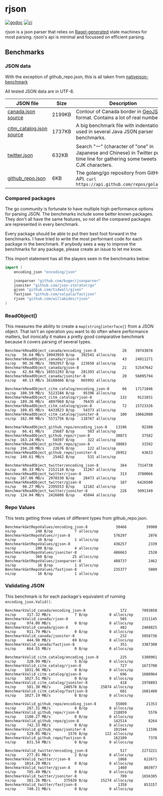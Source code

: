 # rjson

[![godoc](https://pkg.go.dev/badge/github.com/willabides/rjson.svg)](https://pkg.go.dev/github.com/willabides/rjson)
[![ci](https://github.com/WillAbides/rjson/workflows/ci/badge.svg?branch=main&event=push)](https://github.com/WillAbides/rjson/actions?query=workflow%3Aci+branch%3Amain+event%3Apush)

rjson is a json parser that relies on [Ragel-generated](http://www.colm.net/open-source/ragel/) state machines for most
parsing. rjson's api is minimal and focussed on efficient parsing.

## Benchmarks

### JSON data

With the exception of github_repo.json, this is all taken
from [nativejson-benchmark](https://github.com/miloyip/nativejson-benchmark)

All tested JSON data are in UTF-8.

JSON file   | Size | Description
------------|------|-----------------------
[canada.json](testdata/benchmark_data/canada.json) [source](https://github.com/mloskot/json_benchmark/blob/master/data/canada.json) | 2199KB | Contour of Canada border in [GeoJSON](http://geojson.org/) format. Contains a lot of real numbers.
[citm_catalog.json](testdata/benchmark_data/citm_catalog.json) [source](https://github.com/RichardHightower/json-parsers-benchmark/blob/master/data/citm_catalog.json) | 1737KB | A big benchmark file with indentation used in several Java JSON parser benchmarks.
[twitter.json](testdata/benchmark_data/twitter.json) | 632KB | Search "一" (character of "one" in Japanese and Chinese) in Twitter public time line for gathering some tweets with CJK characters.
[github_repo.json](testdata/benchmark_data/github_repo.json) | 6KB | The golang/go repository from GitHub's API. `curl https://api.github.com/repos/golang/go`

### Compared packages

The go community is fortunate to have multiple high-performance options for parsing JSON. The benchmarks include some
better known packages. They don't all have the same features, so not all the compared packages are represented in
every benchmark.

Every package should be able to put their best foot forward in the benchmarks. I have tried to write the most 
performant code for each package in the benchmark. If anybody sees a way to improve the benchmarks for any package, 
please create an issue to let me know.

This import statement has all the players seen in the benchmarks below:

```go
import (
	encoding_json "encoding/json"

	jsonparser "github.com/buger/jsonparser"
	jsoniter "github.com/json-iterator/go"
	gjson "github.com/tidwall/gjson"
	fastjson "github.com/valyala/fastjson"
	rjson "github.com/willabides/rjson"
)
```

### ReadObject()

This measures the ability to create a `map[string]interface{}` from a JSON object. That isn't an operation you want
to do often where performance matters, but ironically it makes a pretty good comparative benchmark because it covers
parsing of several types.

```
BenchmarkReadObject_canada/encoding_json-8            26	39743078 ns/op	 56.64 MB/s 10943959 B/op   392541 allocs/op
BenchmarkReadObject_canada/rjson-8                    43	24911271 ns/op	 90.36 MB/s  7892957 B/op   223658 allocs/op
BenchmarkReadObject_canada/gjson-8                    21	52547642 ns/op	 42.84 MB/s 10551293 B/op   281393 allocs/op
BenchmarkReadObject_canada/jsoniter-8                 20	56095794 ns/op	 40.13 MB/s 16188466 B/op   665992 allocs/op

BenchmarkReadObject_citm_catalog/encoding_json-8      66	17171046 ns/op	100.59 MB/s  5123188 B/op    95396 allocs/op
BenchmarkReadObject_citm_catalog/rjson-8             132	 9121031 ns/op	189.36 MB/s  4897968 B/op    76435 allocs/op
BenchmarkReadObject_citm_catalog/gjson-8              72	15723326 ns/op	109.85 MB/s  6433823 B/op    54373 allocs/op
BenchmarkReadObject_citm_catalog/jsoniter-8          100	10662080 ns/op	162.00 MB/s  5571756 B/op   118767 allocs/op

BenchmarkReadObject_github_repo/encoding_json-8    13196	   92380 ns/op	 66.41 MB/s    25687 B/op      503 allocs/op
BenchmarkReadObject_github_repo/rjson-8            30873	   37582 ns/op	163.24 MB/s    50397 B/op      322 allocs/op
BenchmarkReadObject_github_repo/gjson-8            38083	   31592 ns/op	194.20 MB/s    22676 B/op      122 allocs/op
BenchmarkReadObject_github_repo/jsoniter-8         26952	   43633 ns/op	140.61 MB/s    25462 B/op      531 allocs/op

BenchmarkReadObject_twitter/encoding_json-8          164	 7314738 ns/op	 86.33 MB/s  2152110 B/op    31267 allocs/op
BenchmarkReadObject_twitter/rjson-8                  313	 3780066 ns/op	167.06 MB/s  2970330 B/op    28473 allocs/op
BenchmarkReadObject_twitter/gjson-8                  187	 6426500 ns/op	 98.27 MB/s  2395553 B/op    12182 allocs/op
BenchmarkReadObject_twitter/jsoniter-8               226	 5091349 ns/op	124.04 MB/s  2426808 B/op    45044 allocs/op
```

### Repo Values

This tests getting three values of different types from github_repo.json.

```
BenchmarkGetRepoValues/encoding_json-8         	   30466	     39900 ns/op	     248 B/op	       7 allocs/op
BenchmarkGetRepoValues/rjson-8                 	  576297	      2076 ns/op	      16 B/op	       1 allocs/op
BenchmarkGetRepoValues/gjson-8                 	  436257	      2339 ns/op	     200 B/op	       4 allocs/op
BenchmarkGetRepoValues/jsoniter-8              	  486663	      2520 ns/op	     360 B/op	      25 allocs/op
BenchmarkGetRepoValues/jsonparser-8            	  488737	      2462 ns/op	      16 B/op	       1 allocs/op
BenchmarkGetRepoValues/fastjson-8              	  235377	      5089 ns/op	      16 B/op	       1 allocs/op
```

### Validating JSON

This benchmark is for each package's equivalent of running `encoding_json.Valid()`.

```
BenchmarkValid_canada/encoding_json-8          	     172	   7093858 ns/op	 317.32 MB/s	       7 B/op	       0 allocs/op
BenchmarkValid_canada/rjson-8                  	     505	   2311145 ns/op	 974.00 MB/s	       0 B/op	       0 allocs/op
BenchmarkValid_canada/gjson-8                  	     482	   2468825 ns/op	 911.79 MB/s	       0 B/op	       0 allocs/op
BenchmarkValid_canada/jsoniter-8               	     232	   5058736 ns/op	 444.98 MB/s	      69 B/op	       8 allocs/op
BenchmarkValid_canada/fastjson-8               	     351	   3387308 ns/op	 664.55 MB/s	       0 B/op	       0 allocs/op

BenchmarkValid_citm_catalog/encoding_json-8    	     225	   5380901 ns/op	 320.99 MB/s	       5 B/op	       0 allocs/op
BenchmarkValid_citm_catalog/rjson-8            	     727	   1673708 ns/op	1031.96 MB/s	       0 B/op	       0 allocs/op
BenchmarkValid_citm_catalog/gjson-8            	     696	   1680964 ns/op	1027.51 MB/s	       0 B/op	       0 allocs/op
BenchmarkValid_citm_catalog/jsoniter-8         	     418	   2970893 ns/op	 581.38 MB/s	  240578 B/op	   25874 allocs/op
BenchmarkValid_citm_catalog/fastjson-8         	     681	   1681480 ns/op	1027.19 MB/s	       0 B/op	       0 allocs/op

BenchmarkValid_github_repo/encoding_json-8     	   55089	     21353 ns/op	 287.31 MB/s	       0 B/op	       0 allocs/op
BenchmarkValid_github_repo/rjson-8             	  218859	      5576 ns/op	1100.27 MB/s	       0 B/op	       0 allocs/op
BenchmarkValid_github_repo/gjson-8             	  142514	      8264 ns/op	 742.33 MB/s	       0 B/op	       0 allocs/op
BenchmarkValid_github_repo/jsoniter-8          	  101544	     11596 ns/op	 529.05 MB/s	    1576 B/op	     122 allocs/op
BenchmarkValid_github_repo/fastjson-8          	  162109	      7378 ns/op	 831.54 MB/s	       0 B/op	       0 allocs/op

BenchmarkValid_twitter/encoding_json-8               517	   2273221 ns/op	 277.81 MB/s	       2 B/op	       0 allocs/op
BenchmarkValid_twitter/rjson-8                      1868	    622671 ns/op	1014.20 MB/s	       0 B/op	       0 allocs/op
BenchmarkValid_twitter/gjson-8                      1460	    803977 ns/op	 785.49 MB/s	       0 B/op	       0 allocs/op
BenchmarkValid_twitter/jsoniter-8                    709	   1656385 ns/op	 381.26 MB/s	  375920 B/op	   15274 allocs/op
BenchmarkValid_twitter/fastjson-8                   1358	    853157 ns/op	 740.21 MB/s	       0 B/op	       0 allocs/op
```
